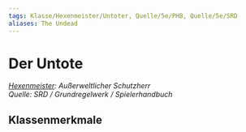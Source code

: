 ```yaml
---
tags: Klasse/Hexenmeister/Untoter, Quelle/5e/PHB, Quelle/5e/SRD
aliases: The Undead
---
```

Der Untote
==========

[_Hexenmeister_](../Hexenmeister.md)_: Außerweltlicher Schutzherr_  
_Quelle: SRD / Grundregelwerk / Spielerhandbuch_

Klassenmerkmale
---------------